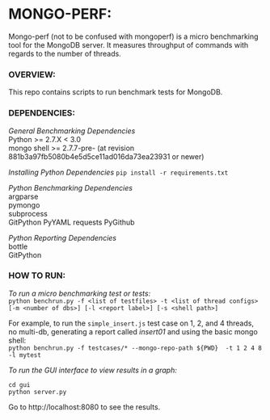 # MONGO-PERF:

Mongo-perf (not to be confused with mongoperf) is a micro benchmarking tool for the MongoDB server. It measures throughput of commands with regards to the number of threads.

### OVERVIEW:
This repo contains scripts to run benchmark tests for MongoDB.

### DEPENDENCIES:
*General Benchmarking Dependencies*  
Python >= 2.7.X < 3.0  
mongo shell >= 2.7.7-pre- (at revision 881b3a97fb5080b4e5d5ce11ad016da73ea23931 or newer)  

*Installing Python Dependencies* 
`pip install -r requirements.txt`

*Python Benchmarking Dependencies*  
argparse  
pymongo  
subprocess  
GitPython
PyYAML
requests
PyGithub

*Python Reporting Dependencies*  
bottle  
GitPython

### HOW TO RUN:
*To run a micro benchmarking test or tests:*  
`python benchrun.py -f <list of testfiles> -t <list of thread configs> [-m <number of dbs>] [-l <report label>] [-s <shell path>]`  

For example, to run the `simple_insert.js` test case on 1, 2, and 4 threads, no multi-db, generating a report called *insert01* and using the basic mongo shell:  
`python benchrun.py -f testcases/* --mongo-repo-path ${PWD}  -t 1 2 4 8 -l mytest`

*To run the GUI interface to view results in a graph:*  
```
cd gui  
python server.py  
```
Go to http://localhost:8080 to see the results.  
